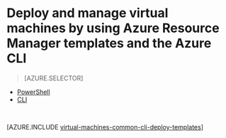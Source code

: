 <properties
    pageTitle="Deploy Windows VMs with Azure templates | Azure"
    description="Deploy and manage the most common configurations for Azure virtual machines using Resource Manager templates and Azure CLI."
    services="virtual-machines-windows"
    documentationcenter=""
    author="squillace"
    manager="timlt"
    editor=""
    tags="azure-resource-manager" />
<tags
    ms.assetid="3b6dec06-5dfb-4f60-b6ea-63c28765de95"
    ms.service="virtual-machines-windows"
    ms.workload="infrastructure-services"
    ms.tgt_pltfrm="vm-windows"
    ms.devlang="na"
    ms.topic="article"
    ms.date="08/23/2016"
    wacn.date=""
    ms.author="rasquill" />

# Deploy and manage virtual machines by using Azure Resource Manager templates and the Azure CLI
> [AZURE.SELECTOR]
- [PowerShell](/documentation/articles/virtual-machines-windows-ps-manage/)
- [CLI](/documentation/articles/virtual-machines-windows-cli-deploy-templates/)

</br> 

[AZURE.INCLUDE [virtual-machines-common-cli-deploy-templates](../../includes/virtual-machines-common-cli-deploy-templates.md)]